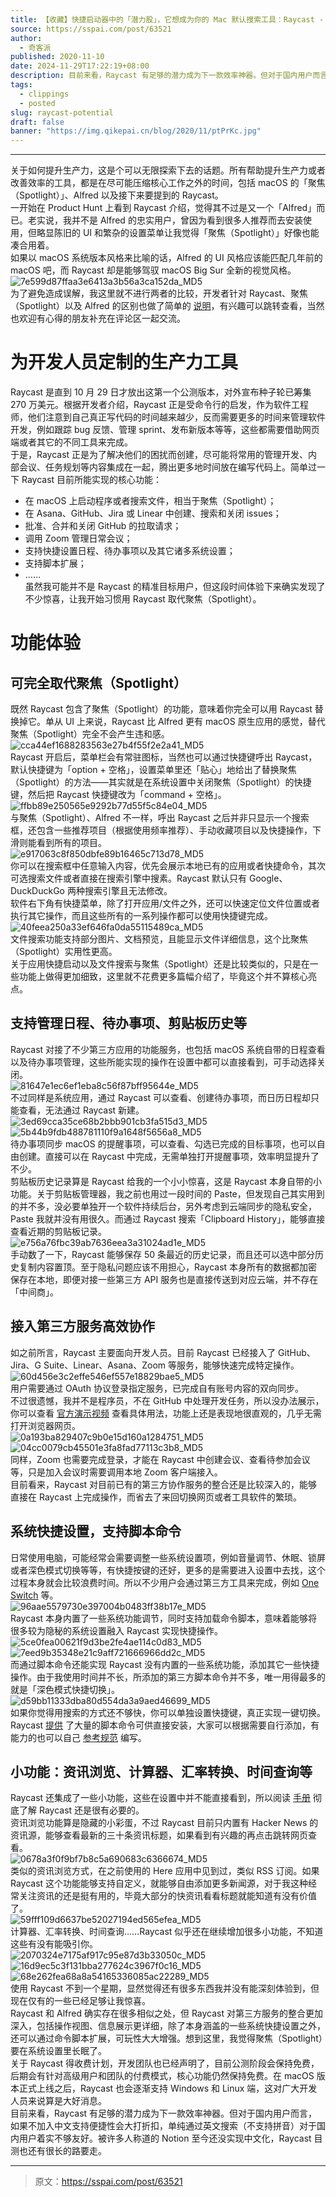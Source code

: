 ```yaml
---
title: 【收藏】快捷启动器中的「潜力股」，它想成为你的 Mac 默认搜索工具：Raycast - 少数派
source: https://sspai.com/post/63521
author:
  - 奇客派
published: 2020-11-10
date: 2024-11-29T17:22:19+08:00
description: 目前来看，Raycast 有足够的潜力成为下一款效率神器。但对于国内用户而言，尚未中文化的 Raycast 还有不少路要走。
tags:
  - clippings
  - posted
slug: raycast-potential
draft: false
banner: "https://img.qikepai.cn/blog/2020/11/ptPrKc.jpg"
---
```

---
关于如何提升生产力，这是个可以无限探索下去的话题。所有帮助提升生产力或者改善效率的工具，都是在尽可能压缩核心工作之外的时间，包括 macOS 的「聚焦（Spotlight）」、Alfred 以及接下来要提到的 Raycast。  
一开始在 Product Hunt 上看到 Raycast 介绍，觉得其不过是又一个「Alfred」而已。老实说，我并不是 Alfred 的忠实用户，曾因为看到很多人推荐而去安装使用，但略显陈旧的 UI 和繁杂的设置菜单让我觉得「聚焦（Spotlight）」好像也能凑合用着。  
如果以 macOS 系统版本风格来比喻的话，Alfred 的 UI 风格应该能匹配几年前的 macOS 吧，而 Raycast 却是能够驾驭 macOS Big Sur 全新的视觉风格。  
![7e599d87ffaa3e6413a3b56a3ca152da_MD5](https://cdn.jsongo.top/2024/11/f97c9a5832fb6f27de819010b02936b1.webp)  
为了避免造成误解，我这里就不进行两者的比较，开发者针对 Raycast、聚焦（Spotlight）以及 Alfred 的区别也做了简单的 [说明](https://sspai.com/link?target=https%3A%2F%2Fraycast.com%2Ffaq)，有兴趣可以跳转查看，当然也欢迎有心得的朋友补充在评论区一起交流。
# **为开发人员定制的生产力工具**
Raycast 是直到 10 月 29 日才放出这第一个公测版本，对外宣布种子轮已筹集 270 万美元。根据开发者介绍，Raycast 正是受命令行的启发，作为软件工程师，他们注意到自己真正写代码的时间越来越少，反而需要更多的时间来管理软件开发，例如跟踪 bug 反馈、管理 sprint、发布新版本等等，这些都需要借助网页端或者其它的不同工具来完成。  
于是，Raycast 正是为了解决他们的困扰而创建，尽可能将常用的管理开发、内部会议、任务规划等内容集成在一起，腾出更多地时间放在编写代码上。简单过一下 Raycast 目前所能实现的核心功能：
- 在 macOS 上启动程序或者搜索文件，相当于聚焦（Spotlight）；
- 在 Asana、GitHub、Jira 或 Linear 中创建、搜索和关闭 issues；
- 批准、合并和关闭 GitHub 的拉取请求；
- 调用 Zoom 管理日常会议；
- 支持快捷设置日程、待办事项以及其它诸多系统设置；
- 支持脚本扩展；
- ……  
虽然我可能并不是 Raycast 的精准目标用户，但这段时间体验下来确实发现了不少惊喜，让我开始习惯用 Raycast 取代聚焦（Spotlight）。
# 功能体验
## 可完全取代聚焦（Spotlight）
既然 Raycast 包含了聚焦（Spotlight）的功能，意味着你完全可以用 Raycast 替换掉它。单从 UI 上来说，Raycast 比 Alfred 更有 macOS 原生应用的感觉，替代聚焦（Spotlight）完全不会产生违和感。  
![cca44ef1688283563e27b4f55f2e2a41_MD5](https://cdn.jsongo.top/2024/11/c70e4cb6b84456b0bf0d72939d4501d7.webp)  
Raycast 开启后，菜单栏会有常驻图标，当然也可以通过快捷键呼出 Raycast，默认快捷键为「option + 空格」，设置菜单里还「贴心」地给出了替换聚焦（Spotlight）的方法——其实就是在系统设置中关闭聚焦（Spotlight）的快捷键，然后把 Raycast 快捷键改为「command + 空格」。  
![ffbb89e250565e9292b77d55f5c84e04_MD5](https://cdn.jsongo.top/2024/11/2e0e1fe807909f21e8a33f3fa64af2a5.webp)  
与聚焦（Spotlight）、Alfred 不一样，呼出 Raycast 之后并非只显示一个搜索框，还包含一些推荐项目（根据使用频率推荐）、手动收藏项目以及快捷操作，下滑则能看到所有的项目。  
![e917063c8f850dbfe89b16465c713d78_MD5](https://cdn.jsongo.top/2024/11/f2446c160ce889dddecd375b67de7491.webp)  
你可以在搜索框中任意输入内容，优先会展示本地已有的应用或者快捷命令，其次可选搜索文件或者直接在搜索引擎中搜素。Raycast 默认只有 Google、DuckDuckGo 两种搜索引擎且无法修改。  
软件右下角有快捷菜单，除了打开应用/文件之外，还可以快速定位文件位置或者执行其它操作，而且这些所有的一系列操作都可以使用快捷键完成。  
![40feea250a33ef646fa0da55115489ca_MD5](https://cdn.jsongo.top/2024/11/ddd7711e9de3a7a1d5ef89857a34b868.webp)  
文件搜索功能支持部分图片、文档预览，且能显示文件详细信息，这个比聚焦（Spotlight）实用性更高。  
关于应用快捷启动以及文件搜索与聚焦（Spotlight）还是比较类似的，只是在一些功能上做得更加细致，这里就不花费更多篇幅介绍了，毕竟这个并不算核心亮点。
## 支持管理日程、待办事项、剪贴板历史等
Raycast 对接了不少第三方应用的功能服务，也包括 macOS 系统自带的日程查看以及待办事项管理，这些所能实现的操作在设置中都可以直接看到，可手动选择关闭。  
![81647e1ec6ef1eba8c56f87bff95644e_MD5](https://cdn.jsongo.top/2024/11/efb835e32bea06295738bcb56e03243e.webp)  
不过同样是系统应用，通过 Raycast 可以查看、创建待办事项，而日历日程却只能查看，无法通过 Raycast 新建。  
![3ed69cca35ce68b2bbb901cb3fa515d3_MD5](https://cdn.jsongo.top/2024/11/d877256a9cde5bc60b0c7002c0387c06.webp)  
![5b44b9fdb488781110f9a1648f5656a8_MD5](https://cdn.jsongo.top/2024/11/1579db6597c7421acaf7d7f4a398474e.webp)  
待办事项同步 macOS 的提醒事项，可以查看、勾选已完成的目标事项，也可以自由创建。直接可以在 Raycast 中完成，无需单独打开提醒事项，效率明显提升了不少。  
剪贴板历史记录算是 Raycast 给我的一个小小惊喜，这是 Raycast 本身自带的小功能。关于剪贴板管理器，我之前也用过一段时间的 Paste，但发现自己其实用到的并不多，没必要单独开一个软件持续后台，另外考虑到云端同步的隐私安全，Paste 我就并没有用很久。而通过 Raycast 搜索「Clipboard History」，能够直接查看近期的剪贴板记录。  
![e756a76fbc39ab7636eea3a31024ad1e_MD5](https://cdn.jsongo.top/2024/11/14651579cb75cb98cc01af5ad7cde863.webp)  
手动数了一下，Raycast 能够保存 50 条最近的历史记录，而且还可以选中部分历史复制内容置顶。至于隐私问题应该不用担心，Raycast 本身所有的数据都加密保存在本地，即便对接一些第三方 API 服务也是直接传送到对应云端，并不存在「中间商」。
## 接入第三方服务高效协作
如之前所言，Raycast 主要面向开发人员。目前 Raycast 已经接入了 GitHub、Jira、G Suite、Linear、Asana、Zoom 等服务，能够快速完成特定操作。  
![60d456e3c2effe546ef557e18829bae5_MD5](https://cdn.jsongo.top/2024/11/0a46b6cda9f5438644431d66017fa5f9.webp)  
用户需要通过 OAuth 协议登录指定服务，已完成自有账号内容的双向同步。  
不过很遗憾，我并不是程序员，不在 GitHub 中处理开发任务，所以没办法展示，你可以查看 [官方演示视频](https://sspai.com/link?target=https%3A%2F%2Fraycast.com%2Fextensions%2Fgithub) 查看具体用法，功能上还是表现地很直观的，几乎无需打开浏览器网页。  
![0a193ba829407c9b0e15d160a1284751_MD5](https://cdn.jsongo.top/2024/11/02892bbca5bb5a43e6ffe1b541c693cf.webp)  
![04cc0079cb45501e3fa8fad77113c3b8_MD5](https://cdn.jsongo.top/2024/11/c8a4505782e33913154dc1b439c85da8.webp)  
同样，Zoom 也需要完成登录，才能在 Raycast 中创建会议、查看待参加会议等，只是加入会议时需要调用本地 Zoom 客户端接入。  
目前看来，Raycast 对目前已有的第三方协作服务的整合还是比较深入的，能够直接在 Raycast 上完成操作，而省去了来回切换网页或者工具软件的繁琐。
## 系统快捷设置，支持脚本命令
日常使用电脑，可能经常会需要调整一些系统设置项，例如音量调节、休眠、锁屏或者深色模式切换等等，有快捷按键的还好，更多的是需要进入设置中去找，这个过程本身就会比较浪费时间。所以不少用户会通过第三方工具来完成，例如 [One Switch](https://sspai.com/item/77) 等。  
![96aae5579730e397004b0483ff38b17e_MD5](https://cdn.jsongo.top/2024/11/147f9d240e88a56e00893b1b0824608c.webp)  
Raycast 本身内置了一些系统功能调节，同时支持加载命令脚本，意味着能够将很多较为隐秘的系统设置融入 Raycast 实现快捷操作。  
![5ce0fea00621f9d3be2fe4ae114c0d83_MD5](https://cdn.jsongo.top/2024/11/e1a2f8d3ba22cc89a0fc9577afbf3bcb.webp)  
![7eed9b35348e21c9aff721666966dd2c_MD5](https://cdn.jsongo.top/2024/11/ea35594ade68ff40697a9bc74853d258.webp)  
而通过脚本命令还能实现 Raycast 没有内置的一些系统功能，添加其它一些快捷操作。由于我使用时间并不长，所添加的第三方脚本命令并不多，唯一用得最多的就是「深色模式快捷切换」。  
![d59bb11333dba80d554da3a9aed46699_MD5](https://cdn.jsongo.top/2024/11/d40fc6b2343314c58359ed6d52fd8510.webp)  
如果你觉得用搜索的方式还不够快，你可以单独设置快捷键，真正实现一键切换。  
Raycast [提供](https://sspai.com/link?target=https%3A%2F%2Fgithub.com%2Fraycast%2Fscript-commands%2Fblob%2Fmaster%2Fextensions.md) 了大量的脚本命令可供直接安装，大家可以根据需要自行添加，有能力的也可以自己 [参考规范](https://sspai.com/link?target=https%3A%2F%2Fgithub.com%2Fraycast%2Fscript-commands) 编写。
## 小功能：资讯浏览、计算器、汇率转换、时间查询等
Raycast 还集成了一些小功能，这些在设置中并不能直接看到，所以阅读 [手册](https://sspai.com/link?target=https%3A%2F%2Fwww.notion.so%2FRaycast-Manual-d5c85a7694dc4e4088b8b93557ea6d2d) 彻底了解 Raycast 还是很有必要的。  
资讯浏览功能算是隐藏的小彩蛋，不过 Raycast 目前只内置有 Hacker News 的资讯源，能够查看最新的三十条资讯标题，如果看到有兴趣的再点击跳转网页查看。  
![0678a3f0f9bf7b8c5a690683c6366674_MD5](https://cdn.jsongo.top/2024/11/674eab3a9033a4ff14a72a6b597141c3.webp)  
类似的资讯浏览方式，在之前使用的 Here 应用中见到过，类似 RSS 订阅。如果 Raycast 这个功能能够支持自定义，就能够自由添加更多新闻源，对于我这种经常关注资讯的还是挺有用的，毕竟大部分的快资讯看看标题就能知道有没有价值了。  
![59fff109d6637be52027194ed565efea_MD5](https://cdn.jsongo.top/2024/11/9bbc93c83b32264169eac763abab742e.webp)  
计算器、汇率转换、时间查询……Raycast 似乎还在继续增加很多小功能，不知道这些有没有能吸引你。  
![2070324e7175af917c95e87d3b33050c_MD5](https://cdn.jsongo.top/2024/11/f89367e7b2a5b33b29620a9fad0e74f7.webp)  
![16d9ec5c3f131bba277624c3967f0c16_MD5](https://cdn.jsongo.top/2024/11/50cfb72914950e80c8de1d87fea892fb.webp)  
![68e262fea68a8a54165336085ac22289_MD5](https://cdn.jsongo.top/2024/11/33eec15cac005e571a16edf4cf363b55.webp)  
使用 Raycast 不到一个星期，显然觉得还有很多东西我并没有能深刻体验到，但现在仅有的一些已经足够让我惊喜。  
Raycast 和 Alfred 确实存在很多相似之处，但 Raycast 对第三方服务的整合更加深入，包括操作视图、信息展示更详细，除了本身涵盖的一些系统快捷设置之外，还可以通过命令脚本扩展，可玩性大大增强。想到这里，我觉得聚焦（Spotlight）要在系统设置里长眠了。  
关于 Raycast 得收费计划，开发团队也已经声明了，目前公测阶段会保持免费，后期会有针对高级用户和团队的付费模式，核心功能仍然保持免费。在 macOS 版本正式上线之后，Raycast 也会逐渐支持 Windows 和 Linux 端，这对广大开发人员来说算是大好消息。  
目前来看，Raycast 有足够的潜力成为下一款效率神器。但对于国内用户而言，如果不加入中文支持便捷性会大打折扣，单纯通过英文搜索（不支持拼音）对于国内用户着实不够友好。被许多人称道的 Notion 至今还没实现中文化，Raycast 目测也还有很长的路要走。

---
> 原文：https://sspai.com/post/63521
